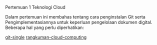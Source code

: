 Pertemuan 1 Teknologi Cloud

Dalam pertemuan ini membahas tentang cara penginstalan Git serta Pengimplementasiannya untuk keperluan pengelolaan dokumen digital.
Beberapa hal yang perlu diperhatikan:

[git-single](https://github.com/salsabila028/tekn-cloud-computing/blob/8674838a129e4ff24541b8e02bec232c78c1a3fd/minggu-01/git-single.md)
[rangkuman-cloud-computing](https://github.com/salsabila028/tekn-cloud-computing/blob/3fe596cf194474a7113a0539c425b785dd93ebe3/minggu-01/rangkuman-cloud-computing.md)



